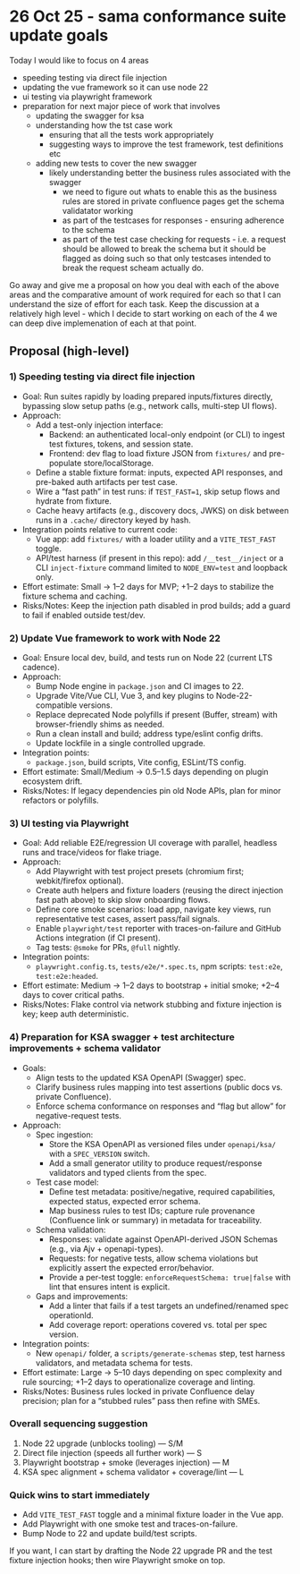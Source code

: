 # 26 Oct 25 - sama conformance suite update goals

Today I would like to focus on 4 areas
- speeding testing via direct file injection
- updating the vue framework so it can use node 22
- ui testing via playwright framework
- preparation for next major piece of work that involves
    - updating the swagger for ksa
    - understanding how the tst case work
      - ensuring that all the tests work appropriately
      - suggesting ways to improve the test framework, test definitions etc
    - adding new tests to cover the new swagger
      - likely understanding better the business rules associated with the swagger
        - we need to figure out whats to enable this as the business rules are stored in private confluence pages
    get the schema validatator working
        - as part of the testcases for responses - ensuring adherence to the schema
        - as part of the test case checking for requests - i.e. a request should be allowed to break the schema but it should be flagged as doing such so that only testcases intended to break the request scheam actually do.

Go away and give me a proposal on how you deal with each of the above areas and the comparative amount of work required for each so that I can understand the size of effort for each task.
Keep the discussion at a relatively high level - which I decide to start working on each of the 4 we can deep dive implemenation of each at that point.




## Proposal (high-level)

### 1) Speeding testing via direct file injection

- Goal: Run suites rapidly by loading prepared inputs/fixtures directly, bypassing slow setup paths (e.g., network calls, multi-step UI flows).
- Approach:
  - Add a test-only injection interface:
    - Backend: an authenticated local-only endpoint (or CLI) to ingest test fixtures, tokens, and session state.
    - Frontend: dev flag to load fixture JSON from `fixtures/` and pre-populate store/localStorage.
  - Define a stable fixture format: inputs, expected API responses, and pre-baked auth artifacts per test case.
  - Wire a “fast path” in test runs: if `TEST_FAST=1`, skip setup flows and hydrate from fixture.
  - Cache heavy artifacts (e.g., discovery docs, JWKS) on disk between runs in a `.cache/` directory keyed by hash.
- Integration points relative to current code:
  - Vue app: add `fixtures/` with a loader utility and a `VITE_TEST_FAST` toggle.
  - API/test harness (if present in this repo): add `/__test__/inject` or a CLI `inject-fixture` command limited to `NODE_ENV=test` and loopback only.
- Effort estimate: Small → 1–2 days for MVP; +1–2 days to stabilize the fixture schema and caching.
- Risks/Notes: Keep the injection path disabled in prod builds; add a guard to fail if enabled outside test/dev.

### 2) Update Vue framework to work with Node 22

- Goal: Ensure local dev, build, and tests run on Node 22 (current LTS cadence).
- Approach:
  - Bump Node engine in `package.json` and CI images to 22.
  - Upgrade Vite/Vue CLI, Vue 3, and key plugins to Node-22-compatible versions.
  - Replace deprecated Node polyfills if present (Buffer, stream) with browser-friendly shims as needed.
  - Run a clean install and build; address type/eslint config drifts.
  - Update lockfile in a single controlled upgrade.
- Integration points:
  - `package.json`, build scripts, Vite config, ESLint/TS config.
- Effort estimate: Small/Medium → 0.5–1.5 days depending on plugin ecosystem drift.
- Risks/Notes: If legacy dependencies pin old Node APIs, plan for minor refactors or polyfills.

### 3) UI testing via Playwright

- Goal: Add reliable E2E/regression UI coverage with parallel, headless runs and trace/videos for flake triage.
- Approach:
  - Add Playwright with test project presets (chromium first; webkit/firefox optional).
  - Create auth helpers and fixture loaders (reusing the direct injection fast path above) to skip slow onboarding flows.
  - Define core smoke scenarios: load app, navigate key views, run representative test cases, assert pass/fail signals.
  - Enable `playwright/test` reporter with traces-on-failure and GitHub Actions integration (if CI present).
  - Tag tests: `@smoke` for PRs, `@full` nightly.
- Integration points:
  - `playwright.config.ts`, `tests/e2e/*.spec.ts`, npm scripts: `test:e2e`, `test:e2e:headed`.
- Effort estimate: Medium → 1–2 days to bootstrap + initial smoke; +2–4 days to cover critical paths.
- Risks/Notes: Flake control via network stubbing and fixture injection is key; keep auth deterministic.

### 4) Preparation for KSA swagger + test architecture improvements + schema validator

- Goals:
  - Align tests to the updated KSA OpenAPI (Swagger) spec.
  - Clarify business rules mapping into test assertions (public docs vs. private Confluence).
  - Enforce schema conformance on responses and “flag but allow” for negative-request tests.
- Approach:
  - Spec ingestion:
    - Store the KSA OpenAPI as versioned files under `openapi/ksa/` with a `SPEC_VERSION` switch.
    - Add a small generator utility to produce request/response validators and typed clients from the spec.
  - Test case model:
    - Define test metadata: positive/negative, required capabilities, expected status, expected error schema.
    - Map business rules to test IDs; capture rule provenance (Confluence link or summary) in metadata for traceability.
  - Schema validation:
    - Responses: validate against OpenAPI-derived JSON Schemas (e.g., via Ajv + openapi-types).
    - Requests: for negative tests, allow schema violations but explicitly assert the expected error/behavior.
    - Provide a per-test toggle: `enforceRequestSchema: true|false` with lint that ensures intent is explicit.
  - Gaps and improvements:
    - Add a linter that fails if a test targets an undefined/renamed spec operationId.
    - Add coverage report: operations covered vs. total per spec version.
- Integration points:
  - New `openapi/` folder, a `scripts/generate-schemas` step, test harness validators, and metadata schema for tests.
- Effort estimate: Large → 5–10 days depending on spec complexity and rule sourcing; +1–2 days to operationalize coverage and linting.
- Risks/Notes: Business rules locked in private Confluence delay precision; plan for a “stubbed rules” pass then refine with SMEs.

### Overall sequencing suggestion

1) Node 22 upgrade (unblocks tooling) — S/M
2) Direct file injection (speeds all further work) — S
3) Playwright bootstrap + smoke (leverages injection) — M
4) KSA spec alignment + schema validator + coverage/lint — L

### Quick wins to start immediately

- Add `VITE_TEST_FAST` toggle and a minimal fixture loader in the Vue app.
- Add Playwright with one smoke test and traces-on-failure.
- Bump Node to 22 and update build/test scripts.

If you want, I can start by drafting the Node 22 upgrade PR and the test fixture injection hooks; then wire Playwright smoke on top.
